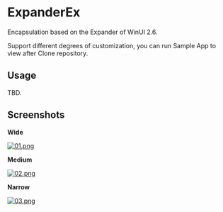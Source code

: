 # ExpanderEx

Encapsulation based on the Expander of WinUI 2.6.

Support different degrees of customization, you can run Sample App to view after Clone repository.

## Usage

TBD.

## Screenshots

**Wide**

[![01.png](https://www.picbed.cn/images/2021/06/30/01.png)](https://www.picbed.cn/image/LRCzq)

**Medium**

[![02.png](https://www.picbed.cn/images/2021/06/30/02.png)](https://www.picbed.cn/image/LRnyx)

**Narrow**

[![03.png](https://www.picbed.cn/images/2021/06/30/03.png)](https://www.picbed.cn/image/LRE9U)
